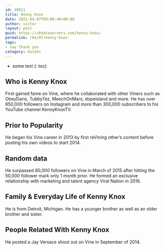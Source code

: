 ```yaml
---
id: 10911
title: Kenny Knox
date: 2021-04-07T09:00:40+00:00
author: victor
layout: post
guid: https://ukdataservers.com/kenny-knox/
permalink: /04/07/kenny-knox
tags:
- say thank you
category: Guides
---
```


* some text
{: toc}


## Who is Kenny Knox



First gained fame on Vine, where he collaborated with other Viners such as ObeyDario, TubbyTez, MeechOnMars, dopeisland and more. He has over 850,000 followers on Instagram and more than 300,000 subscribers to his YouTube channel KennyKnoxTV. 

                
                
                
## Prior to Popularity



He began his Vine career in 2013 by first reVining other&#8217;s content before posting his own videos to start 2014. 

                
                
                
## Random data



He surpassed 80,000 followers on Vine in March of 2015 after hitting the 50,000 follower mark only 1 month prior. He formed an exclusive relationship with marketing and talent agency Viral Nation in 2016. 

                
                
                
## Family & Everyday Life of Kenny Knox



He is from Detroit, Michigan. He has a younger brother as well as an older brother and sister. 

                
                
                
## People Related With Kenny Knox



He posted a Jay Versace shout out on Vine in September of 2014. 

                
              
            
          
          
          